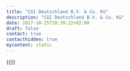 ```yaml
---
title: "CGI Deutschland B.V. & Co. KG"
description: "CGI Deutschland B.V. & Co. KG"
date: 2017-10-25T10:39:22+02:00
draft: false
contact: true
contacthidden: true
mycontent: static
---
```

{{<partner-single
company="CGI Deutschland B.V. & Co. KG"
type="si"
website="http://www.de.cgi.com/de"
countrycode="DE"
city="Leinfelden-Echterdingen"
description="CGI ist ein globaler Dienstleister für IT- und Geschäftsprozesse mit 77.500 Mitarbeitern, der seinen Kunden strategische End-to-End IT und Business Beratung, Systemintegration, Managed IT und Business Process Services sowie Intellectual Property auf Top-Niveau bietet. Unsere Teams richten sich konsequent an den Geschäftsstrategien der Kunden aus – dadurch finden wir die optimalen Lösungen entlang der gesamten Wertschöpfungskette und werden im Hinblick auf Zeit- und Budgettreue regelmäßig mit Bestnoten bewertet. Für den gesamten Lebenszyklus von der Prozessberatung, Businessanalyse, Modellierung, Systemarchitektur, API-Design bis zu Entwicklung, Test, Qualitätssicherung und Betrieb ergänzt die auf Standards beruhende Camunda BPM Suite hervorragend unsere Beratungs- und Lieferfähigkeit."
siregion="emea"
level="basic"
logo="//images.ctfassets.net/vpidbgnakfvf/6eyHOCU0RjtnkuZtffjvrk/15dbdb550dfb7670215302a3581b9a17/cgi_deutschland_b_v____co__kg_logo.png">}}